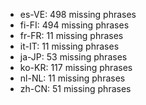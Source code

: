 - es-VE: 498 missing phrases
- fi-FI: 494 missing phrases
- fr-FR: 11 missing phrases
- it-IT: 11 missing phrases
- ja-JP: 53 missing phrases
- ko-KR: 117 missing phrases
- nl-NL: 11 missing phrases
- zh-CN: 51 missing phrases
